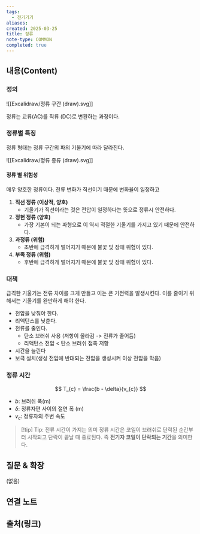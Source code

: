 ```yaml
---
tags:
  - 전기기기
aliases: 
created: 2025-03-25
title: 정류
note-type: COMMON
completed: true
---
```


## 내용(Content)

### 정의

![[Excalidraw/정류 구간 (draw).svg]]

정류는 교류(AC)를 직류 (DC)로 변환하는 과정이다.

### 정류별 특징

정류 형태는 정류 구간의 파의 기울기에 따라 달라진다.

![[Excalidraw/정류 종류 (draw).svg]]
#### 정류 별 위험성

매우 양호한 정류이다. 전류 변화가 직선이기 때문에 변화율이 일정하고 

1. **직선 정류 (이상적, 양호)**
	- 기울기가 직선이라는 것은 전압이 일정하다는 뜻으로 정류시 안전하다.
2. **정현 정류 (양호)**
	- 가장 기본이 되는 파형으로 이 역시 적절한 기울기를 가지고 있기 때문에 안전하다.
3. **과정류 (위험)**
	- 초반에 급격하게 떨어지기 때문에 불꽃 및 장애 위험이 있다.
4. **부족 정류 (위험)**
	- 후반에 급격하게 떨어지기 때문에 불꽃 및 장애 위험이 있다.


### 대책
급격한 기울기는 전류 차이를 크게 만들고 이는 큰 기전력을 발생시킨다. 이를 줄이기 위해서는 기울기를 완만하게 해야 한다.

- 전압을 낮춰야 한다.
- 리액턴스를 낮춘다.
- 전류를 줄인다.
	- 탄소 브러쉬 사용 (저항이 올라감 -> 전류가 줄어듬)
	- 리액턴스 전압 < 탄소 브러쉬 접촉 저항
- 시간을 늘린다
- 보극 설치(생성 전압에 반대되는 전압을 생성시켜 이상 전압을 막음)

### 정류 시간

$$
T_{c} = \frac{b - \delta}{v_{c}}
$$
- $b$: 브러쉬 폭(m)
- $\delta$: 정류자편 사이의 절연 폭 (m)
- $v_{c}$: 정류자의 주변 속도

>[!tip] Tip: 전류 시간이 가지는 의미
>정류 시간은 코일이 브러쉬로 단락된 순간부터 시작되고 단락이 끝날 때 종료된다. 즉 **전기자 코일이 단락되는 기간**을 의미한다.



## 질문 & 확장

(없음)

## 연결 노트

## 출처(링크)

